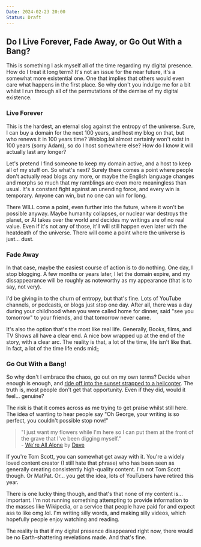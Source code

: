 ```yaml
---
Date: 2024-02-23 20:00
Status: Draft
---
```


## Do I Live Forever, Fade Away, or Go Out With a Bang?
This is something I ask myself all of the time regarding my digital presence. How do I treat it long term? It's not an issue for the near future, it's a somewhat more existential one. One that implies that others would even care what happens in the first place. So why don't you indulge me for a bit whilst I run through all of the permutations of the demise of my digital existence.

### Live Forever
This is the hardest, an eternal slog against the entropy of the universe. Sure, I can buy a domain for the next 100 years, and host my blog on that, but who renews it in 100 years time? Weblog.lol almost certainly won't exist in 100 years (sorry Adam), so do I host somewhere else? How do I know it will actually last any longer?

Let's pretend I find someone to keep my domain active, and a host to keep all of my stuff on. So what's next? Surely there comes a point where people don't actually read blogs any more, or maybe the English language changes and morphs so much that my ramblings are even more meaningless than usual. It's a constant fight against an unending force, and every win is temporary. Anyone can win, but no one can win for long.

There WILL come a point, even further into the future, where it won't be possible anyway. Maybe humanity collapses, or nuclear war destroys the planet, or AI takes over the world and decides my writings are of no real value. Even if it's not any of those, it'll will still happen even later with the heatdeath of the universe. There will come a point where the universe is just... dust.

### Fade Away
In that case, maybe the easiest course of action is to do nothing. One day, I stop blogging. A few months or years later, I let the domain expire, and my dissappearance will be roughly as noteworthy as my appearance (that is to say, not very).

I'd be giving in to the churn of entropy, but that's fine. Lots of YouTube channels, or podcasts, or blogs just stop one day. After all, there was a day during your childhood when you were called home for dinner, said "see you tomorrow" to your friends, and that tomorrow never came.

It's also the option that's the most like real life. Generally, Books, films, and TV Shows all have a clear end. A nice bow wrapped up at the end of the story, with a clear arc. The reality is that, a lot of the time, life isn't like that. In fact, a lot of the time life ends mid[-](https://www.publishersweekly.com/pw/by-topic/industry-news/tip-sheet/article/71912-12-books-that-end-mid-sentence.html)

### Go Out With a Bang!
So why don't I embrace the chaos, go out on my own terms? Decide when enough is enough, and [ride off into the sunset strapped to a helicopter](https://www.youtube.com/watch?v=7DKv5H5Frt0). The truth is, most people don't get that opportunity. Even if they did, would it feel... genuine? 

The risk is that it comes across as me trying to get praise whilst still here. The idea of wanting to hear people say "Oh George, your writing is so perfect, you couldn't possible stop now!"

> "I just want my flowers while I'm here so I can put them at the front of the grave that I've been digging myself."  
> \- [We're All Alone](https://song.link/y/DrLuMZoAcN8) by [Dave](https://www.wikiwand.com/en/Dave_(rapper))

If you're Tom Scott, you can somewhat get away with it. You're a widely loved content creator (I still hate that phrase) who has been seen as generally creating consistently high-quality content. I'm not Tom Scott though. Or MatPat. Or... you get the idea, lots of YouTubers have retired this year.

There is one lucky thing though, and that's that none of my content is... important. I'm not running something attempting to provide information to the masses like Wikipedia, or a service that people have paid for and expect ass to like omg.lol. I'm writing silly words, and making silly videos, which hopefully people enjoy watching and reading.

The reality is that if my digital presence disappeared right now, there would be no Earth-shattering revelations made. And that's fine.